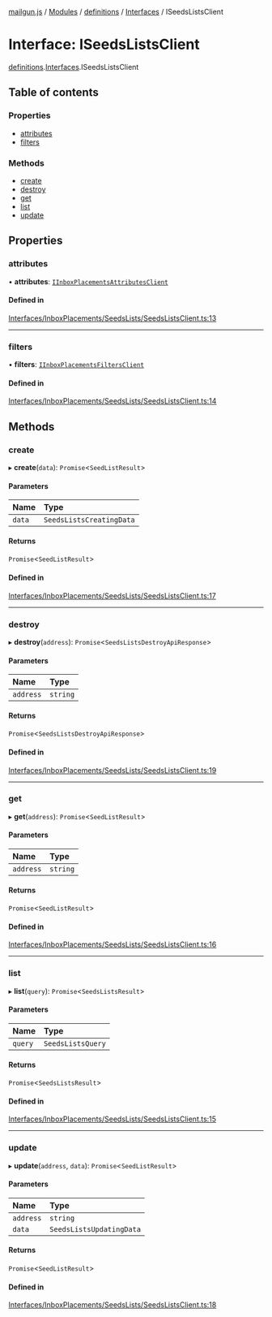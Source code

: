 [mailgun.js](../README.md) / [Modules](../modules.md) / [definitions](../modules/definitions.md) / [Interfaces](../modules/definitions.Interfaces.md) / ISeedsListsClient

# Interface: ISeedsListsClient

[definitions](../modules/definitions.md).[Interfaces](../modules/definitions.Interfaces.md).ISeedsListsClient

## Table of contents

### Properties

- [attributes](definitions.Interfaces.ISeedsListsClient.md#attributes)
- [filters](definitions.Interfaces.ISeedsListsClient.md#filters)

### Methods

- [create](definitions.Interfaces.ISeedsListsClient.md#create)
- [destroy](definitions.Interfaces.ISeedsListsClient.md#destroy)
- [get](definitions.Interfaces.ISeedsListsClient.md#get)
- [list](definitions.Interfaces.ISeedsListsClient.md#list)
- [update](definitions.Interfaces.ISeedsListsClient.md#update)

## Properties

### attributes

• **attributes**: [`IInboxPlacementsAttributesClient`](definitions.Interfaces.IInboxPlacementsAttributesClient.md)

#### Defined in

[Interfaces/InboxPlacements/SeedsLists/SeedsListsClient.ts:13](https://github.com/mailgun/mailgun.js/blob/f0fcce3/lib/Interfaces/InboxPlacements/SeedsLists/SeedsListsClient.ts#L13)

___

### filters

• **filters**: [`IInboxPlacementsFiltersClient`](definitions.Interfaces.IInboxPlacementsFiltersClient.md)

#### Defined in

[Interfaces/InboxPlacements/SeedsLists/SeedsListsClient.ts:14](https://github.com/mailgun/mailgun.js/blob/f0fcce3/lib/Interfaces/InboxPlacements/SeedsLists/SeedsListsClient.ts#L14)

## Methods

### create

▸ **create**(`data`): `Promise`\<`SeedListResult`\>

#### Parameters

| Name | Type |
| :------ | :------ |
| `data` | `SeedsListsCreatingData` |

#### Returns

`Promise`\<`SeedListResult`\>

#### Defined in

[Interfaces/InboxPlacements/SeedsLists/SeedsListsClient.ts:17](https://github.com/mailgun/mailgun.js/blob/f0fcce3/lib/Interfaces/InboxPlacements/SeedsLists/SeedsListsClient.ts#L17)

___

### destroy

▸ **destroy**(`address`): `Promise`\<`SeedsListsDestroyApiResponse`\>

#### Parameters

| Name | Type |
| :------ | :------ |
| `address` | `string` |

#### Returns

`Promise`\<`SeedsListsDestroyApiResponse`\>

#### Defined in

[Interfaces/InboxPlacements/SeedsLists/SeedsListsClient.ts:19](https://github.com/mailgun/mailgun.js/blob/f0fcce3/lib/Interfaces/InboxPlacements/SeedsLists/SeedsListsClient.ts#L19)

___

### get

▸ **get**(`address`): `Promise`\<`SeedListResult`\>

#### Parameters

| Name | Type |
| :------ | :------ |
| `address` | `string` |

#### Returns

`Promise`\<`SeedListResult`\>

#### Defined in

[Interfaces/InboxPlacements/SeedsLists/SeedsListsClient.ts:16](https://github.com/mailgun/mailgun.js/blob/f0fcce3/lib/Interfaces/InboxPlacements/SeedsLists/SeedsListsClient.ts#L16)

___

### list

▸ **list**(`query`): `Promise`\<`SeedsListsResult`\>

#### Parameters

| Name | Type |
| :------ | :------ |
| `query` | `SeedsListsQuery` |

#### Returns

`Promise`\<`SeedsListsResult`\>

#### Defined in

[Interfaces/InboxPlacements/SeedsLists/SeedsListsClient.ts:15](https://github.com/mailgun/mailgun.js/blob/f0fcce3/lib/Interfaces/InboxPlacements/SeedsLists/SeedsListsClient.ts#L15)

___

### update

▸ **update**(`address`, `data`): `Promise`\<`SeedListResult`\>

#### Parameters

| Name | Type |
| :------ | :------ |
| `address` | `string` |
| `data` | `SeedsListsUpdatingData` |

#### Returns

`Promise`\<`SeedListResult`\>

#### Defined in

[Interfaces/InboxPlacements/SeedsLists/SeedsListsClient.ts:18](https://github.com/mailgun/mailgun.js/blob/f0fcce3/lib/Interfaces/InboxPlacements/SeedsLists/SeedsListsClient.ts#L18)
